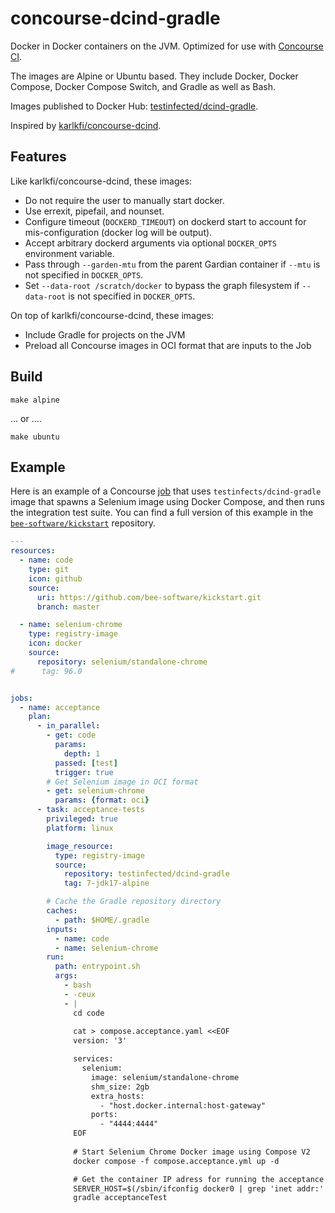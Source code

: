 # concourse-dcind-gradle
Docker in Docker containers on the JVM. Optimized for use with [Concourse CI](http://concourse.ci/).

The images are Alpine or Ubuntu based. They include Docker, Docker Compose, Docker Compose Switch, and Gradle as well as Bash.

Images published to Docker Hub: [testinfected/dcind-gradle](https://hub.docker.com/repository/docker/testinfected/dcind-gradle).

Inspired by [karlkfi/concourse-dcind](https://github.com/karlkfi/concourse-dcind/).

## Features

Like karlkfi/concourse-dcind, these images:

- Do not require the user to manually start docker.
- Use errexit, pipefail, and nounset.
- Configure timeout (`DOCKERD_TIMEOUT`) on dockerd start to account for mis-configuration (docker log will be output).
- Accept arbitrary dockerd arguments via optional `DOCKER_OPTS` environment variable.
- Pass through `--garden-mtu` from the parent Gardian container if `--mtu` is not specified in `DOCKER_OPTS`.
- Set `--data-root /scratch/docker` to bypass the graph filesystem if `--data-root` is not specified in `DOCKER_OPTS`.

On top of karlkfi/concourse-dcind, these images:

- Include Gradle for projects on the JVM
- Preload all Concourse images in OCI format that are inputs to the Job

## Build

```
make alpine
```

... or ....

```
make ubuntu
```

## Example

Here is an example of a Concourse [job](http://concourse.ci/concepts.html) that uses ```testinfects/dcind-gradle``` image that spawns a Selenium image using Docker Compose, and then runs the integration test suite. You can find a full version of this example in the [```bee-software/kickstart```](https://github.com/bee-software/kickstart/blob/master/ci/pipeline.yml) repository.

```yaml
---
resources:
  - name: code
    type: git
    icon: github
    source:
      uri: https://github.com/bee-software/kickstart.git
      branch: master

  - name: selenium-chrome
    type: registry-image
    icon: docker
    source:
      repository: selenium/standalone-chrome
#      tag: 96.0


jobs:
  - name: acceptance
    plan:
      - in_parallel:
        - get: code
          params:
            depth: 1
          passed: [test]
          trigger: true
        # Get Selenium image in OCI format
        - get: selenium-chrome
          params: {format: oci}
      - task: acceptance-tests
        privileged: true
        platform: linux

        image_resource:
          type: registry-image
          source:
            repository: testinfected/dcind-gradle
            tag: 7-jdk17-alpine

        # Cache the Gradle repository directory
        caches:
          - path: $HOME/.gradle
        inputs:
          - name: code
          - name: selenium-chrome
        run:
          path: entrypoint.sh
          args:
            - bash
            - -ceux
            - |
              cd code
              
              cat > compose.acceptance.yaml <<EOF
              version: '3'

              services:
                selenium:
                  image: selenium/standalone-chrome
                  shm_size: 2gb
                  extra_hosts:
                    - "host.docker.internal:host-gateway"
                  ports:
                    - "4444:4444"
              EOF
              
              # Start Selenium Chrome Docker image using Compose V2               
              docker compose -f compose.acceptance.yml up -d

              # Get the container IP adress for running the acceptance tests
              SERVER_HOST=$(/sbin/ifconfig docker0 | grep 'inet addr:' | cut -d: -f2 | awk '{ print $1}') \
              gradle acceptanceTest
```
